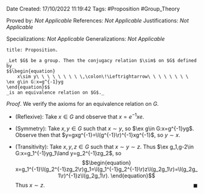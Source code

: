 <div class="topSpace"></div>

Date Created: 17/10/2022 11:19:42
Tags: #Proposition #Group_Theory

Proved by: _Not Applicable_
References: _Not Applicable_
Justifications: _Not Applicable_

Specializations: _Not Applicable_
Generalizations: _Not Applicable_

``` ad-Proposition
title: Proposition.

_Let $G$ be a group. Then the conjugacy relation $\sim$ on $G$ defined by_
$$\begin{equation}
    x\sim y\ \ \ \ \ \ \ \ \,\colon\!\Leftrightarrow\ \ \ \ \ \ \ \ \ex g\in G:x=g^{-1}yg
\end{equation}$$
_is an equivalence relation on $G$._

```

_Proof_. We verify the axioms for an equivalence relation on $G$.
* (Reflexive): Take $x\in G$ and observe that $x=e^{-1}xe$.

* (Symmetry): Take $x,y\in G$ such that $x\sim y$, so $\ex g\in G:x=g^{-1}yg$. Observe then that $y=gxg^{-1}=\l(g^{-1}\r)^{-1}xg^{-1}$, so $y\sim x$.
* (Transitivity): Take $x,y,z\in G$ such that $x\sim y\sim z$. Thus $\ex g_1,g-2\in G:x=g_1^{-1}yg_1\land y=g_2^{-1}zg_2$, so
$$\begin{equation}
    x=g_1^{-1}\l(g_2^{-1}zg_2\r)g_1=\l(g_1^{-1}g_2^{-1}\r)z\l(g_2g_1\r)=\l(g_2g_1\r)^{-1}z\l(g_2g_1\r).
\end{equation}$$
Thus $x\sim z$.<span style="float:right;">$\blacksquare$</span>
